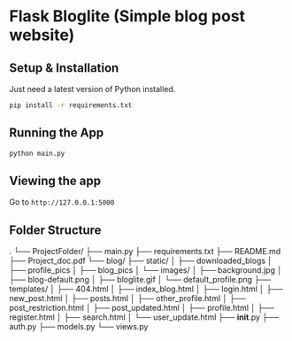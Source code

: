# Flask Bloglite (Simple blog post website)

## Setup & Installation

Just need a latest version of Python installed.

```bash
pip install -r requirements.txt
```

## Running the App

```bash
python main.py
```

## Viewing the app

Go to `http://127.0.0.1:5000`

## Folder Structure

.
└── ProjectFolder/
    ├── main.py
    ├── requirements.txt
    ├── README.md
    ├── Project_doc.pdf
    └── blog/
        ├── static/
        │   ├── downloaded_blogs
        │   ├── profile_pics
        │   ├── blog_pics
        │   └── images/
        │       ├── background.jpg
        │       ├── blog-default.png
        │       ├── bloglite.gif
        │       └── default_profile.png
        ├── templates/
        │   ├── 404.html
        │   ├── index_blog.html
        │   ├── login.html
        │   ├── new_post.html
        │   ├── posts.html
        │   ├── other_profile.html
        │   ├── post_restriction.html
        │   ├── post_updated.html
        │   ├── profile.html
        │   ├── register.html
        │   ├── search.html
        │   └── user_update.html
        ├── __init__.py
        ├── auth.py
        ├── models.py
        └── views.py